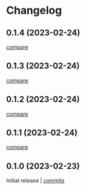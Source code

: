 # Changelog

## 0.1.4 (2023-02-24)

[compare](https://github.com/thalesfsp/cacher/compare/0.1.3...0.1.4)

## 0.1.3 (2023-02-24)

[compare](https://github.com/thalesfsp/cacher/compare/0.1.2...0.1.3)

## 0.1.2 (2023-02-24)

[compare](https://github.com/thalesfsp/cacher/compare/0.1.1...0.1.2)

## 0.1.1 (2023-02-24)

[compare](https://github.com/thalesfsp/cacher/compare/0.1.0...0.1.1)

## 0.1.0 (2023-02-23)

Initial release | [commits](https://github.com/thalesfsp/cacher/commit/364584729c5bf541bc9c66337bef43d697d1dd7e)
